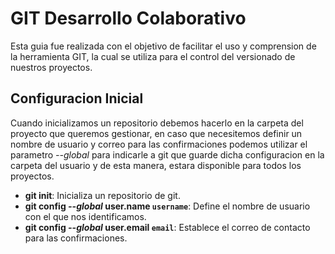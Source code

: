 # GIT Desarrollo Colaborativo

Esta guia fue realizada con el objetivo de facilitar el uso y comprension de la herramienta GIT, la cual se utiliza para el control del versionado de nuestros proyectos.

## Configuracion Inicial

Cuando inicializamos un repositorio debemos hacerlo en la carpeta del proyecto que queremos gestionar, en caso que necesitemos definir un nombre de usuario y correo para las confirmaciones podemos utilizar el parametro *--global* para indicarle a git que guarde dicha configuracion en la carpeta del usuario y de esta manera, estara disponible para todos los proyectos.

* **git init**: Inicializa un repositorio de git.
* **git config *--global* user.name `username`**: Define el nombre de usuario con el que nos identificamos.
* **git config *--global* user.email `email`**: Establece el correo de contacto para las confirmaciones.